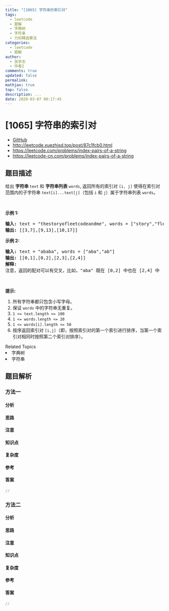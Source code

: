 ```yaml
---
title: "[1065] 字符串的索引对"
tags:
  - leetcode
  - 题解
  - 字典树
  - 字符串
  - 力扣精选算法
categories:
  - leetcode
  - 题解
author:
  - 张学志
  - 作者2
comments: true
updated: false
permalink:
mathjax: true
top: false
description: ...
date: 2020-03-07 00:17:45
---
```



# [1065] 字符串的索引对
* [GitHub](https://github.com/algoboy101/LeetCodeCrowdsource/tree/master/_posts/QA/%5B1065%5D%20%E5%AD%97%E7%AC%A6%E4%B8%B2%E7%9A%84%E7%B4%A2%E5%BC%95%E5%AF%B9.md)
* http://leetcode.xuezhisd.top/post/87c1fcb0.html
* https://leetcode.com/problems/index-pairs-of-a-string
* https://leetcode-cn.com/problems/index-pairs-of-a-string


## 题目描述

<p>给出&nbsp;<strong>字符串 </strong><code>text</code> 和&nbsp;<strong>字符串列表</strong> <code>words</code>, 返回所有的索引对 <code>[i, j]</code> 使得在索引对范围内的子字符串 <code>text[i]...text[j]</code>（包括&nbsp;<code>i</code>&nbsp;和&nbsp;<code>j</code>）属于字符串列表 <code>words</code>。</p>

<p>&nbsp;</p>

<p><strong>示例 1:</strong></p>

<pre><strong>输入: </strong>text = &quot;thestoryofleetcodeandme&quot;, words = [&quot;story&quot;,&quot;fleet&quot;,&quot;leetcode&quot;]
<strong>输出: </strong>[[3,7],[9,13],[10,17]]
</pre>

<p><strong>示例 2:</strong></p>

<pre><strong>输入: </strong>text = &quot;ababa&quot;, words = [&quot;aba&quot;,&quot;ab&quot;]
<strong>输出: </strong>[[0,1],[0,2],[2,3],[2,4]]
<strong>解释: 
</strong>注意，返回的配对可以有交叉，比如，&quot;aba&quot; 既在 [0,2] 中也在 [2,4] 中
</pre>

<p>&nbsp;</p>

<p><strong>提示:</strong></p>

<ol>
	<li>所有字符串都只包含小写字母。</li>
	<li>保证 <code>words</code> 中的字符串无重复。</li>
	<li><code>1 &lt;= text.length &lt;= 100</code></li>
	<li><code>1 &lt;= words.length &lt;= 20</code></li>
	<li><code>1 &lt;= words[i].length &lt;= 50</code></li>
	<li>按序返回索引对 <code>[i,j]</code>（即，按照索引对的第一个索引进行排序，当第一个索引对相同时按照第二个索引对排序）。</li>
</ol>
<div><div>Related Topics</div><div><li>字典树</li><li>字符串</li></div></div>


## 题目解析


### 方法一

#### 分析

#### 思路

#### 注意

#### 知识点

#### 复杂度

#### 参考

#### 答案

```cpp
//
```


### 方法二

#### 分析

#### 思路

#### 注意

#### 知识点

#### 复杂度

#### 参考

#### 答案

```cpp
//
```


